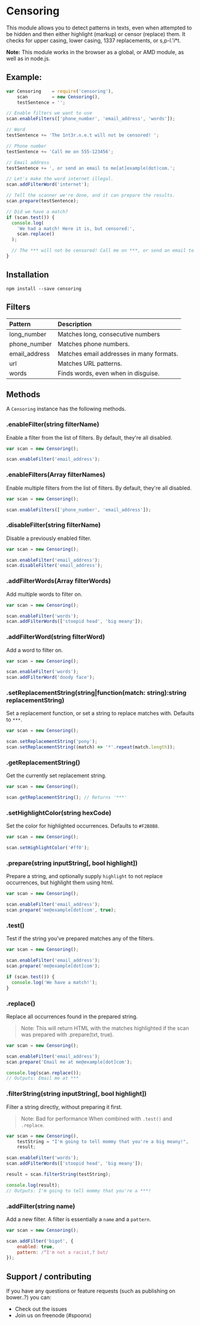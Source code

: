 # Censoring
This module allows you to detect patterns in texts, even when attempted to be hidden and then either highlight (markup) or censor (replace) them.
It checks for upper casing, lower casing, 1337 replacements, or s,p-l.'i*t.

**Note:** This module works in the browser as a global, or AMD module, as well as in node.js.

## Example:

```javascript
var Censoring    = require('censoring'),
    scan         = new Censoring(),
    testSentence = '';

// Enable filters we want to use
scan.enableFilters(['phone_number', 'email_address', 'words']);

// Word
testSentence += 'The 1nt3r.n.e.t will not be censored! ';

// Phone number
testSentence += 'Call me on 555-123456';

// Email address
testSentence += ', or send an email to me[at]example(dot)com.';

// Let's make the word internet illegal.
scan.addFilterWord('internet');

// Tell the scanner we're done, and it can prepare the results.
scan.prepare(testSentence);

// Did we have a match?
if (scan.test()) {
  console.log(
    'We had a match! Here it is, but censored:',
    scan.replace()
  );

  // The *** will not be censored! Call me on ***, or send an email to ***.
}
```


## Installation
`npm install --save censoring`

## Filters

| Pattern       | Description                              |
| :------------ | :----------------------------------------|
| long_number   | Matches long, consecutive numbers        |
| phone_number  | Matches phone numbers.                   |
| email_address | Matches email addresses in many formats. |
| url           | Matches URL patterns.                    |
| words         | Finds words, even when in disguise.      |

## Methods
A `Censoring` instance has the following methods.

### .enableFilter(string filterName)
Enable a filter from the list of filters. By default, they're all disabled.

```javascript
var scan = new Censoring();

scan.enableFilter('email_address');
```

### .enableFilters(Array filterNames)
Enable multiple filters from the list of filters. By default, they're all disabled.

```javascript
var scan = new Censoring();

scan.enableFilters(['phone_number', 'email_address']);
```

### .disableFilter(string filterName)
Disable a previously enabled filter.

```javascript
var scan = new Censoring();

scan.enableFilter('email_address');
scan.disableFilter('email_address');
```

### .addFilterWords(Array filterWords)
Add multiple words to filter on.

```javascript
var scan = new Censoring();

scan.enableFilter('words');
scan.addFilterWords(['stoopid head', 'big meany']);
```

### .addFilterWord(string filterWord)
Add a word to filter on.

```javascript
var scan = new Censoring();

scan.enableFilter('words');
scan.addFilterWord('doody face');
```

### .setReplacementString(string|function(match: string):string replacementString)
Set a replacement function, or set a string to replace matches with. Defaults to `***`.

```javascript
var scan = new Censoring();

scan.setReplacementString('pony');
scan.setReplacementString((match) => '*'.repeat(match.length));
```

### .getReplacementString()
Get the currently set replacement string.

```javascript
var scan = new Censoring();

scan.getReplacementString(); // Returns '***'
```

### .setHighlightColor(string hexCode)
Set the color for highlighted occurrences. Defaults to `#F2B8B8`.

```javascript
var scan = new Censoring();

scan.setHighlightColor('#ff0');
```

### .prepare(string inputString[, bool highlight])
Prepare a string, and optionally supply `highlight` to not replace occurrences, but highlight them using html.

```javascript
var scan = new Censoring();

scan.enableFilter('email_address');
scan.prepare('me@example[dot]com', true);
```

### .test()
Test if the string you've prepared matches any of the filters.

```javascript
var scan = new Censoring();

scan.enableFilter('email_address');
scan.prepare('me@example[dot]com');

if (scan.test()) {
  console.log('We have a match!');
}
```

### .replace()
Replace all occurrences found in the prepared string.

> Note: This will return HTML with the matches highlighted if the scan was prepared with .prepare(txt, true).

```javascript
var scan = new Censoring();

scan.enableFilter('email_address');
scan.prepare('Email me at me@example[dot]com');

console.log(scan.replace());
// Outputs: Email me at ***
```

### .filterString(string inputString[, bool highlight])
Filter a string directly, without preparing it first.

> Note: Bad for performance When combined with `.test()` and `.replace`.

```javascript
var scan = new Censoring(),
    testString = "I'm going to tell mommy that you're a big meany!",
    result;

scan.enableFilter('words');
scan.addFilterWords(['stoopid head', 'big meany']);

result = scan.filterString(testString);

console.log(result);
// Outputs: I'm going to tell mommy that you're a ***!
```

### .addFilter(string name)
Add a new filter. A filter is essentially a `name` and a `pattern`.

```javascript
var scan = new Censoring();

scan.addFilter('bigot', {
    enabled: true,
    pattern: /^I'm not a racist,? but/
});
```

## Support / contributing
If you have any questions or feature requests (such as publishing on bower..?) you can:

* Check out the issues
* Join us on freenode (#spoonx)
